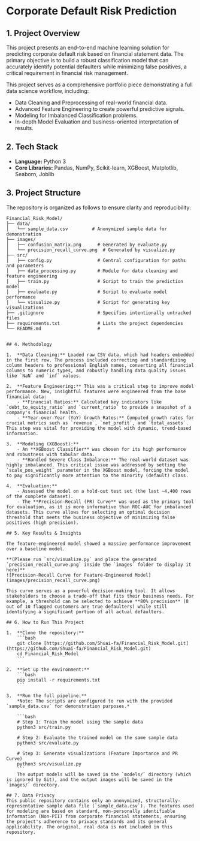 # Corporate Default Risk Prediction

## 1. Project Overview

This project presents an end-to-end machine learning solution for predicting corporate default risk based on financial statement data. The primary objective is to build a robust classification model that can accurately identify potential defaulters while minimizing false positives, a critical requirement in financial risk management.

This project serves as a comprehensive portfolio piece demonstrating a full data science workflow, including:
- Data Cleaning and Preprocessing of real-world financial data.
- Advanced Feature Engineering to create powerful predictive signals.
- Modeling for Imbalanced Classification problems.
- In-depth Model Evaluation and business-oriented interpretation of results.

## 2. Tech Stack
- **Language:** Python 3
- **Core Libraries:** Pandas, NumPy, Scikit-learn, XGBoost, Matplotlib, Seaborn, Joblib

## 3. Project Structure

The repository is organized as follows to ensure clarity and reproducibility:
```text
Financial_Risk_Model/
├── data/
│   └── sample_data.csv         # Anonymized sample data for demonstration
├── images/
│   ├── confusion_matrix.png      # Generated by evaluate.py
│   └── precision_recall_curve.png  # Generated by visualize.py
├── src/
│   ├── config.py                 # Central configuration for paths and parameters
│   ├── data_processing.py        # Module for data cleaning and feature engineering
│   ├── train.py                  # Script to train the prediction model
│   ├── evaluate.py               # Script to evaluate model performance
│   └── visualize.py              # Script for generating key visualizations
├── .gitignore                    # Specifies intentionally untracked files
├── requirements.txt              # Lists the project dependencies
└── README.md                     #


## 4. Methodology

1.  **Data Cleaning:** Loaded raw CSV data, which had headers embedded in the first row. The process included correcting and standardizing column headers to professional English names, converting all financial columns to numeric types, and robustly handling data quality issues like `NaN` and `inf` values.

2.  **Feature Engineering:** This was a critical step to improve model performance. New, insightful features were engineered from the base financial data:
    - **Financial Ratios:** Calculated key indicators like `debt_to_equity_ratio` and `current_ratio` to provide a snapshot of a company's financial health.
    - **Year-over-Year (YoY) Growth Rates:** Computed growth rates for crucial metrics such as `revenue`, `net_profit`, and `total_assets`. This step was vital for providing the model with dynamic, trend-based information.

3.  **Modeling (XGBoost):**
    - An **XGBoost Classifier** was chosen for its high performance and robustness with tabular data.
    - **Handled Severe Class Imbalance:** The real-world dataset was highly imbalanced. This critical issue was addressed by setting the `scale_pos_weight` parameter in the XGBoost model, forcing the model to pay significantly more attention to the minority (default) class.

4.  **Evaluation:**
    - Assessed the model on a hold-out test set (the last ~4,400 rows of the complete dataset).
    - The **Precision-Recall (PR) Curve** was used as the primary tool for evaluation, as it is more informative than ROC-AUC for imbalanced datasets. This curve allows for selecting an optimal decision threshold that meets the business objective of minimizing false positives (high precision).

## 5. Key Results & Insights

The feature-engineered model showed a massive performance improvement over a baseline model.

**(Please run `src/visualize.py` and place the generated `precision_recall_curve.png` inside the `images` folder to display it here)**
![Precision-Recall Curve for Feature-Engineered Model](images/precision_recall_curve.png)

This curve serves as a powerful decision-making tool. It allows stakeholders to choose a trade-off that fits their business needs. For example, a threshold can be selected to achieve **80% precision** (8 out of 10 flagged customers are true defaulters) while still identifying a significant portion of all actual defaulters.

## 6. How to Run This Project

1.  **Clone the repository:**
    ```bash
    git clone [https://github.com/Shuai-fa/Financial_Risk_Model.git](https://github.com/Shuai-fa/Financial_Risk_Model.git)
    cd Financial_Risk_Model
    ```

2.  **Set up the environment:**
    ```bash
    pip install -r requirements.txt
    ```

3.  **Run the full pipeline:**
    *Note: The scripts are configured to run with the provided `sample_data.csv` for demonstration purposes.*
    
    ```bash
    # Step 1: Train the model using the sample data
    python3 src/train.py

    # Step 2: Evaluate the trained model on the same sample data
    python3 src/evaluate.py

    # Step 3: Generate visualizations (Feature Importance and PR Curve)
    python3 src/visualize.py
    ```
    The output models will be saved in the `models/` directory (which is ignored by Git), and the output images will be saved in the `images/` directory.

## 7. Data Privacy
This public repository contains only an anonymized, structurally-representative sample data file (`sample_data.csv`). The features used for modeling are based on standard, non-personally identifiable information (Non-PII) from corporate financial statements, ensuring the project's adherence to privacy standards and its general applicability. The original, real data is not included in this repository.
